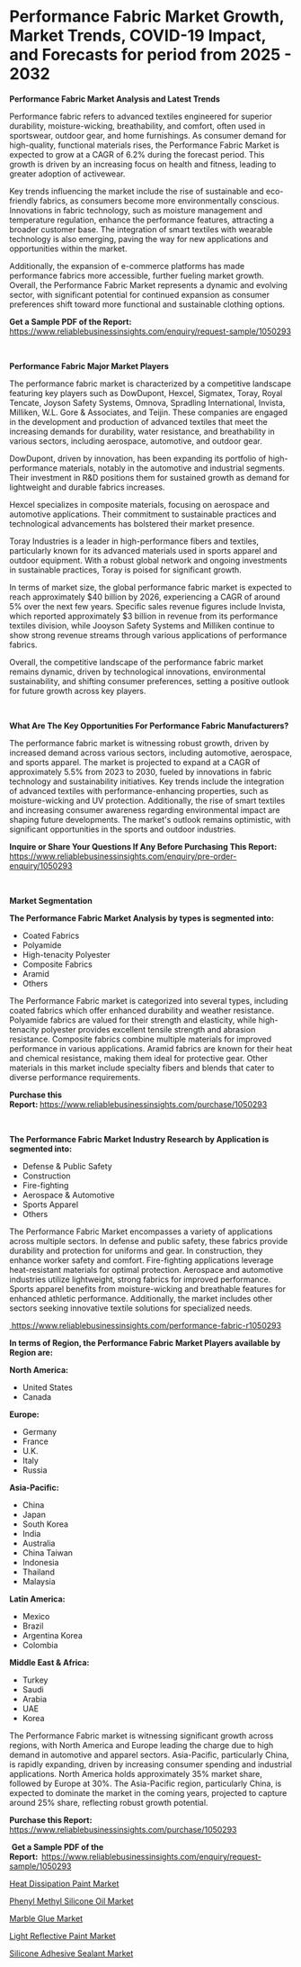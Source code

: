 <p><h1>Performance Fabric Market Growth, Market Trends, COVID-19 Impact, and Forecasts for period from 2025 - 2032</h1></p><p><strong>Performance Fabric Market Analysis and Latest Trends</strong></p>
<p><p>Performance fabric refers to advanced textiles engineered for superior durability, moisture-wicking, breathability, and comfort, often used in sportswear, outdoor gear, and home furnishings. As consumer demand for high-quality, functional materials rises, the Performance Fabric Market is expected to grow at a CAGR of 6.2% during the forecast period. This growth is driven by an increasing focus on health and fitness, leading to greater adoption of activewear.</p><p>Key trends influencing the market include the rise of sustainable and eco-friendly fabrics, as consumers become more environmentally conscious. Innovations in fabric technology, such as moisture management and temperature regulation, enhance the performance features, attracting a broader customer base. The integration of smart textiles with wearable technology is also emerging, paving the way for new applications and opportunities within the market.</p><p>Additionally, the expansion of e-commerce platforms has made performance fabrics more accessible, further fueling market growth. Overall, the Performance Fabric Market represents a dynamic and evolving sector, with significant potential for continued expansion as consumer preferences shift toward more functional and sustainable clothing options.</p></p>
<p><strong>Get a Sample PDF of the Report:&nbsp;</strong> <a href="https://www.reliablebusinessinsights.com/enquiry/request-sample/1050293?utm_campaign=116&utm_medium=2&utm_source=Github&utm_content=ia&utm_term=01042025&utm_id=performance-fabric">https://www.reliablebusinessinsights.com/enquiry/request-sample/1050293</a></p>
<p>&nbsp;</p>
<p><strong>Performance Fabric Major Market Players</strong></p>
<p><p>The performance fabric market is characterized by a competitive landscape featuring key players such as DowDupont, Hexcel, Sigmatex, Toray, Royal Tencate, Joyson Safety Systems, Omnova, Spradling International, Invista, Milliken, W.L. Gore & Associates, and Teijin. These companies are engaged in the development and production of advanced textiles that meet the increasing demands for durability, water resistance, and breathability in various sectors, including aerospace, automotive, and outdoor gear.</p><p>DowDupont, driven by innovation, has been expanding its portfolio of high-performance materials, notably in the automotive and industrial segments. Their investment in R&D positions them for sustained growth as demand for lightweight and durable fabrics increases. </p><p>Hexcel specializes in composite materials, focusing on aerospace and automotive applications. Their commitment to sustainable practices and technological advancements has bolstered their market presence.</p><p>Toray Industries is a leader in high-performance fibers and textiles, particularly known for its advanced materials used in sports apparel and outdoor equipment. With a robust global network and ongoing investments in sustainable practices, Toray is poised for significant growth.</p><p>In terms of market size, the global performance fabric market is expected to reach approximately $40 billion by 2026, experiencing a CAGR of around 5% over the next few years. Specific sales revenue figures include Invista, which reported approximately $3 billion in revenue from its performance textiles division, while Jooyson Safety Systems and Milliken continue to show strong revenue streams through various applications of performance fabrics.</p><p>Overall, the competitive landscape of the performance fabric market remains dynamic, driven by technological innovations, environmental sustainability, and shifting consumer preferences, setting a positive outlook for future growth across key players.</p></p>
<p>&nbsp;</p>
<p><strong>What Are The Key Opportunities For Performance Fabric Manufacturers?</strong></p>
<p><p>The performance fabric market is witnessing robust growth, driven by increased demand across various sectors, including automotive, aerospace, and sports apparel. The market is projected to expand at a CAGR of approximately 5.5% from 2023 to 2030, fueled by innovations in fabric technology and sustainability initiatives. Key trends include the integration of advanced textiles with performance-enhancing properties, such as moisture-wicking and UV protection. Additionally, the rise of smart textiles and increasing consumer awareness regarding environmental impact are shaping future developments. The market's outlook remains optimistic, with significant opportunities in the sports and outdoor industries.</p></p>
<p><strong>Inquire or Share Your Questions If Any Before Purchasing This Report:</strong> <a href="https://www.reliablebusinessinsights.com/enquiry/pre-order-enquiry/1050293?utm_campaign=116&utm_medium=2&utm_source=Github&utm_content=ia&utm_term=01042025&utm_id=performance-fabric">https://www.reliablebusinessinsights.com/enquiry/pre-order-enquiry/1050293</a></p>
<p>&nbsp;</p>
<p><strong>Market Segmentation</strong></p>
<p><strong>The Performance Fabric Market Analysis by types is segmented into:</strong></p>
<p><ul><li>Coated Fabrics</li><li>Polyamide</li><li>High-tenacity Polyester</li><li>Composite Fabrics</li><li>Aramid</li><li>Others</li></ul></p>
<p><p>The Performance Fabric market is categorized into several types, including coated fabrics which offer enhanced durability and weather resistance. Polyamide fabrics are valued for their strength and elasticity, while high-tenacity polyester provides excellent tensile strength and abrasion resistance. Composite fabrics combine multiple materials for improved performance in various applications. Aramid fabrics are known for their heat and chemical resistance, making them ideal for protective gear. Other materials in this market include specialty fibers and blends that cater to diverse performance requirements.</p></p>
<p><strong>Purchase this Report:&nbsp;</strong><a href="https://www.reliablebusinessinsights.com/purchase/1050293?utm_campaign=116&utm_medium=2&utm_source=Github&utm_content=ia&utm_term=01042025&utm_id=performance-fabric">https://www.reliablebusinessinsights.com/purchase/1050293</a></p>
<p>&nbsp;</p>
<p><strong>The Performance Fabric Market Industry Research by Application is segmented into:</strong></p>
<p><ul><li>Defense & Public Safety</li><li>Construction</li><li>Fire-fighting</li><li>Aerospace & Automotive</li><li>Sports Apparel</li><li>Others</li></ul></p>
<p><p>The Performance Fabric Market encompasses a variety of applications across multiple sectors. In defense and public safety, these fabrics provide durability and protection for uniforms and gear. In construction, they enhance worker safety and comfort. Fire-fighting applications leverage heat-resistant materials for optimal protection. Aerospace and automotive industries utilize lightweight, strong fabrics for improved performance. Sports apparel benefits from moisture-wicking and breathable features for enhanced athletic performance. Additionally, the market includes other sectors seeking innovative textile solutions for specialized needs.</p></p>
<p><a href="https://www.reliablebusinessinsights.com/performance-fabric-r1050293?utm_campaign=116&utm_medium=2&utm_source=Github&utm_content=ia&utm_term=01042025&utm_id=performance-fabric">&nbsp;https://www.reliablebusinessinsights.com/performance-fabric-r1050293</a></p>
<p><strong>In terms of Region, the Performance Fabric Market Players available by Region are:</strong></p>
<p>
    <p> <strong> North America: </strong>
        <ul>
            <li>United States</li>
            <li>Canada</li>
        </ul>
        </p> 
    <p> <strong> Europe: </strong>
        <ul>
            <li>Germany</li>
            <li>France</li>
            <li>U.K.</li>
            <li>Italy</li>
            <li>Russia</li>
        </ul>
        </p> 
    <p> <strong> Asia-Pacific: </strong>
        <ul>
            <li>China</li>
            <li>Japan</li>
            <li>South Korea</li>
            <li>India</li>
            <li>Australia</li>
            <li>China Taiwan</li>
            <li>Indonesia</li>
            <li>Thailand</li>
            <li>Malaysia</li>
        </ul>
        </p> 
    <p> <strong> Latin America: </strong>
        <ul>
            <li>Mexico</li>
            <li>Brazil</li>
            <li>Argentina Korea</li>
            <li>Colombia</li>
        </ul>
        </p> 
    <p> <strong> Middle East & Africa: </strong>
        <ul>
            <li>Turkey</li>
            <li>Saudi</li>
            <li>Arabia</li>
            <li>UAE</li>
            <li>Korea</li>
        </ul>
    </p>
    </p>
<p><p>The Performance Fabric market is witnessing significant growth across regions, with North America and Europe leading the charge due to high demand in automotive and apparel sectors. Asia-Pacific, particularly China, is rapidly expanding, driven by increasing consumer spending and industrial applications. North America holds approximately 35% market share, followed by Europe at 30%. The Asia-Pacific region, particularly China, is expected to dominate the market in the coming years, projected to capture around 25% share, reflecting robust growth potential.</p></p>
<p><strong>Purchase this Report: </strong><a href="https://www.reliablebusinessinsights.com/purchase/1050293?utm_campaign=116&utm_medium=2&utm_source=Github&utm_content=ia&utm_term=01042025&utm_id=performance-fabric">https://www.reliablebusinessinsights.com/purchase/1050293</a></p>
<p>&nbsp;<strong>Get a Sample PDF of the Report:&nbsp;&nbsp;</strong><a href="https://www.reliablebusinessinsights.com/enquiry/request-sample/1050293?utm_campaign=116&utm_medium=2&utm_source=Github&utm_content=ia&utm_term=01042025&utm_id=performance-fabric">https://www.reliablebusinessinsights.com/enquiry/request-sample/1050293</a></p>
<p><strong></strong></p>
<p><p><a href="https://github.com/klenaestien23/Market-Research-Report-List-1/blob/main/heat-dissipation-paint-market.md?utm_campaign=116&utm_medium=2&utm_source=Github&utm_content=ia&utm_term=01042025&utm_id=performance-fabric">Heat Dissipation Paint Market</a></p><p><a href="https://github.com/tahjaylestro/Market-Research-Report-List-1/blob/main/phenyl-methyl-silicone-oil-market.md?utm_campaign=116&utm_medium=2&utm_source=Github&utm_content=ia&utm_term=01042025&utm_id=performance-fabric">Phenyl Methyl Silicone Oil Market</a></p><p><a href="https://github.com/filinjaic7/Market-Research-Report-List-1/blob/main/marble-glue-market.md?utm_campaign=116&utm_medium=2&utm_source=Github&utm_content=ia&utm_term=01042025&utm_id=performance-fabric">Marble Glue Market</a></p><p><a href="https://github.com/ishikodehira/Market-Research-Report-List-1/blob/main/light-reflective-paint-market.md?utm_campaign=116&utm_medium=2&utm_source=Github&utm_content=ia&utm_term=01042025&utm_id=performance-fabric">Light Reflective Paint Market</a></p><p><a href="https://github.com/rocicbenton/Market-Research-Report-List-1/blob/main/silicone-adhesive-sealant-market.md?utm_campaign=116&utm_medium=2&utm_source=Github&utm_content=ia&utm_term=01042025&utm_id=performance-fabric">Silicone Adhesive Sealant Market</a></p></p>